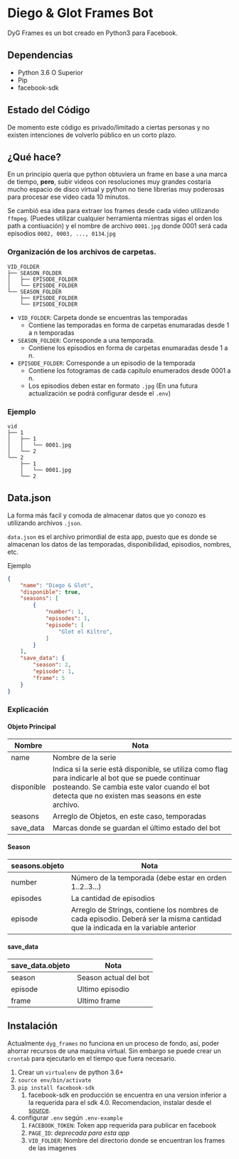 # Diego & Glot Frames Bot
DyG Frames es un bot creado en Python3 para Facebook.

## Dependencias 
* Python 3.6 O Superior
* Pip
* facebook-sdk

## Estado del Código
De momento este código es privado/limitado a ciertas personas y no existen intenciones de volverlo público en un corto plazo.

## ¿Qué hace?
En un principio quería que python obtuviera un frame en base a una marca de tiempo, **pero**, subir videos con resoluciones muy grandes costaria mucho espacio de disco virtual y python no tiene librerias muy poderosas para procesar ese video cada 10 minutos.

Se cambió esa idea para extraer los frames desde cada video utilizando `ffmpeg`. (Puedes utilizar cualquier herramienta mientras sigas el orden los path a contiuación) y el nombre de archivo `0001.jpg` donde 0001 será cada episodios `0002, 0003, ..., 0134`.`jpg`

### Organización de los archivos de carpetas.
```
VID_FOLDER
├── SEASON_FOLDER
│   ├── EPISODE_FOLDER
│   └── EPISODE_FOLDER
└── SEASON_FOLDER
    ├── EPISODE_FOLDER
    └── EPISODE_FOLDER
```

* `VID_FOLDER`: Carpeta donde se encuentras las temporadas
  * Contiene las temporadas en forma de carpetas enumaradas desde 1 a n temporadas
* `SEASON_FOLDER`: Corresponde a una temporada.
  * Contiene los episodios en forma de carpetas enumaradas desde 1 a n.
* `EPISODE_FOLDER`: Corresponde a un episodio de la temporada
  * Contiene los fotogramas de cada capitulo enumerados desde 0001 a n.
  * Los episodios deben estar en formato `.jpg` (En una futura actualización se podrá configurar desde el `.env`)

### Ejemplo
```
vid
├── 1
│   ├── 1
│   │   └── 0001.jpg
│   └── 2
└── 2
    ├── 1
    │   └── 0001.jpg
    └── 2
```

## Data.json
La forma más facil y comoda de almacenar datos que yo conozo es utilizando archivos `.json`.

`data.json` es el archivo primordial de esta app, puesto que es donde se almacenan los datos de las temporadas, disponibilidad, episodios, nombres, etc.

Ejemplo
```json
{
    "name": "Diego & Glot",
    "disponible": true,
    "seasons": [
        {
            "number": 1,
            "episodes": 1,
            "episode": [
                "Glot el Kiltro",
            ]
        }
    ],
    "save_data": {
        "season": 2,
        "episode": 1,
        "frame": 5
    }
}
```
### Explicación
#### Objeto Principal
| Nombre | Nota |
|---   | ---   |
| name | Nombre de la serie |
| disponible | Indica si la serie está disponible, se utiliza como flag para indicarle al bot que se puede continuar posteando. Se cambia este valor cuando el bot detecta que no existen mas seasons en este archivo. |
| seasons | Arreglo de Objetos, en este caso, temporadas  |
| save_data | Marcas donde se guardan el último estado del bot  |
#### Season
| seasons.objeto | Nota |
|---   | ---   |
| number | Número de la temporada (debe estar en orden 1..2..3...)|
| episodes  | La cantidad de episodios |
| episode | Arreglo de Strings, contiene los nombres de cada episodio. Deberá ser la misma cantidad que la indicada en la variable anterior |

#### save_data
| save_data.objeto | Nota |
|---   | ---   |
| season | Season actual del bot |
| episode | Ultimo episodio  |
| frame | Ultimo frame  |

## Instalación
Actualmente `dyg_frames` no funciona en un proceso de fondo, asi, poder ahorrar recursos de una maquina virtual. Sin embargo se puede crear un `crontab` para ejecutarlo en el tiempo que fuera necesario.

1. Crear un `virtualenv` de python 3.6+
2. `source env/bin/activate`
3. `pip install facebook-sdk`
   1. facebook-sdk en producción se encuentra en una version inferior a la requerida para el sdk 4.0. Recomendacion, instalar desde el [source](https://facebook-sdk.readthedocs.io/en/latest/install.html).
4. configurar `.env` según `.env-example`
   1. `FACEBOOK_TOKEN`: Token app requerida para publicar en facebook
   2. `PAGE_ID`: _deprecada para esta app_
   3. `VID_FOLDER`: Nombre del directorio donde se encuentran los frames de las imagenes